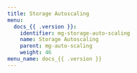 ```yaml
---
title: Storage Autoscaling
menu:
  docs_{{ .version }}:
    identifier: mg-storage-auto-scaling
    name: Storage Autoscaling
    parent: mg-auto-scaling
    weight: 46
menu_name: docs_{{ .version }}
---
```

